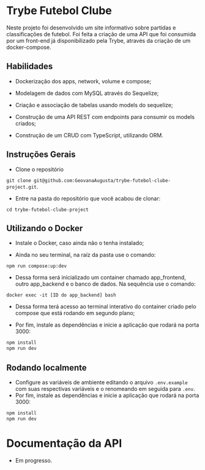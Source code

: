 # Trybe Futebol Clube

Neste projeto foi desenvolvido um site informativo sobre partidas e classificações de futebol. Foi feita a criação de uma API que foi consumida por um front-end já disponibilizado pela Trybe, através da criação de um docker-compose.

## Habilidades

- Dockerização dos apps, network, volume e compose;

- Modelagem de dados com MySQL através do Sequelize;

- Criação e associação de tabelas usando models do sequelize;

- Construção de uma API REST com endpoints para consumir os models criados;

- Construção de um CRUD com TypeScript, utilizando ORM.


## Instruções Gerais

- Clone o repositório

 `git clone git@github.com:GeovanaAugusta/trybe-futebol-clube-project.git`.
 
 - Entre na pasta do repositório que você acabou de clonar:
    
 `cd trybe-futebol-clube-project
`

## Utilizando o Docker

- Instale o Docker, caso ainda não o tenha instalado;

- Ainda no seu terminal, na raíz da pasta use o comando:

`npm run compose:up:dev`

- Dessa forma será inicializado um container chamado app_frontend, outro app_backend e o banco de dados. Na sequência use o comando:

`docker exec -it [ID do app_backend] bash`

- Dessa forma terá acesso ao terminal interativo do container criado pelo compose que está rodando em segundo plano;

- Por fim, instale as dependências e inicie a aplicação que rodará na porta 3000:

``` bash
npm install
npm run dev
```

## Rodando localmente

- Configure as variáveis de ambiente editando o arquivo `.env.example` com suas respectivas variáveis e o renomeando em seguida para `.env`.
- Por fim, instale as dependências e inicie a aplicação que rodará na porta 3000:


``` bash
npm install
npm run dev
```

# Documentação da API

- Em progresso.


